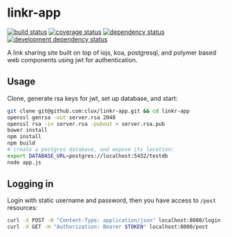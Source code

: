 # linkr-app
[![build status](https://secure.travis-ci.org/clux/linkr-app.svg)](http://travis-ci.org/clux/linkr-app)
[![coverage status](http://img.shields.io/coveralls/clux/linkr-app.svg)](https://coveralls.io/r/clux/linkr-app)
[![dependency status](https://david-dm.org/clux/linkr-app.svg)](https://david-dm.org/clux/linkr-app)
[![development dependency status](https://david-dm.org/clux/linkr-app/dev-status.svg)](https://david-dm.org/clux/linkr-app#info=devDependencies)

A link sharing site built on top of iojs, koa, postgresql, and polymer based web components using jwt for authentication.

## Usage
Clone, generate rsa keys for jwt, set up database, and start:

```sh
git clone git@github.com:clux/linkr-app.git && cd linkr-app
openssl genrsa -out server.rsa 2048
openssl rsa -in server.rsa -pubout > server.rsa.pub
bower install
npm install
npm build
# create a postgres database, and expose its location:
export DATABASE_URL=postgres://localhost:5432/testdb
node app.js
```

## Logging in
Login with static username and password, then you have access to `/post` resources:

```sh
curl -X POST -H "Content-Type: application/json" localhost:8000/login -d
curl -X GET -H "Authorization: Bearer $TOKEN" localhost:8000/post
```
